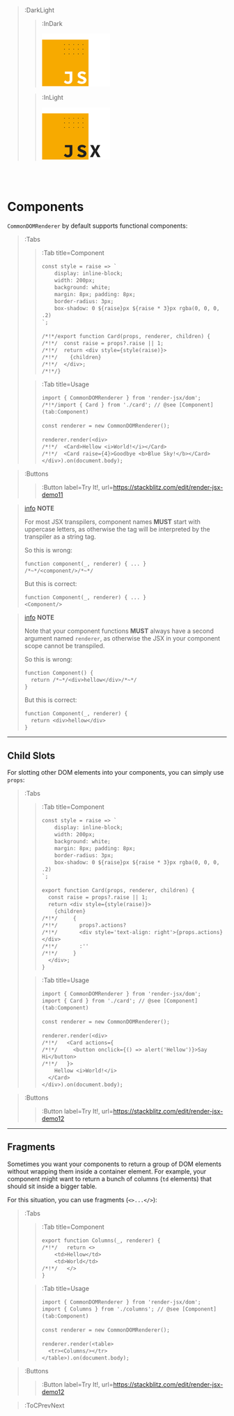 > :DarkLight
> > :InDark
> >
> > <img src="/docs/assets/render-jsx-logo-dark.svg" width="156px"/>
>
> > :InLight
> >
> > <img src="/docs/assets/render-jsx-logo.svg" width="156px"/>

<br><br>

# Components

`CommonDOMRenderer` by default supports functional components:

> :Tabs
> > :Tab title=Component
> > ```tsx | card.tsx
> > const style = raise => `
> >     display: inline-block;
> >     width: 200px;
> >     background: white;
> >     margin: 8px; padding: 8px;
> >     border-radius: 3px;
> >     box-shadow: 0 ${raise}px ${raise * 3}px rgba(0, 0, 0, .2)
> > `;
> > 
> > /*!*/export function Card(props, renderer, children) {
> > /*!*/  const raise = props?.raise || 1;
> > /*!*/  return <div style={style(raise)}>
> > /*!*/    {children}
> > /*!*/  </div>;
> > /*!*/}
> > ```
>
> > :Tab title=Usage
> > ```tsx | index.tsx
> > import { CommonDOMRenderer } from 'render-jsx/dom';
> > /*!*/import { Card } from './card'; // @see [Component](tab:Component)
> > 
> > const renderer = new CommonDOMRenderer();
> > 
> > renderer.render(<div>
> > /*!*/  <Card>Hellow <i>World!</i></Card>
> > /*!*/  <Card raise={4}>Goodbye <b>Blue Sky!</b></Card>
> > </div>).on(document.body);
> > ```

> :Buttons
> > :Button label=Try It!, url=https://stackblitz.com/edit/render-jsx-demo11

> [info](:Icon (align=-6px)) **NOTE**
>
> For most JSX transpilers, component names **MUST** start with uppercase letters,
> as otherwise the tag will be interpreted by the transpiler as a string tag.
>
> So this is wrong:
> ```tsx
> function component(_, renderer) { ... }
> /*~*/<component/>/*~*/
> ```
> But this is correct:
> ```tsx
> function Component(_, renderer) { ... }
> <Component/>
> ```

> [info](:Icon (align=-6px)) **NOTE**
>
> Note that your component functions **MUST** always have a second argument
> named `renderer`, as otherwise the JSX in your component scope cannot be transpiled.
>
> So this is wrong:
> ```tsx
> function Component() {
>   return /*~*/<div>hellow</div>/*~*/
> }
> ```
> But this is correct:
> ```tsx
> function Component(_, renderer) {
>   return <div>hellow</div>
> }
> ```

---

## Child Slots

For slotting other DOM elements into your components, you can
simply use `props`:

> :Tabs
> > :Tab title=Component
> > ```tsx | card.tsx
> > const style = raise => `
> >     display: inline-block;
> >     width: 200px;
> >     background: white;
> >     margin: 8px; padding: 8px;
> >     border-radius: 3px;
> >     box-shadow: 0 ${raise}px ${raise * 3}px rgba(0, 0, 0, .2)
> > `;
> > 
> > export function Card(props, renderer, children) {
> >   const raise = props?.raise || 1;
> >   return <div style={style(raise)}>
> >     {children}
> >/*!*/     {
> >/*!*/       props?.actions?
> >/*!*/       <div style='text-align: right'>{props.actions}</div>
> >/*!*/       :''
> >/*!*/     }
> >   </div>;
> > }
> > ```
>
> > :Tab title=Usage
> > ```tsx | index.tsx
> > import { CommonDOMRenderer } from 'render-jsx/dom';
> > import { Card } from './card'; // @see [Component](tab:Component)
> > 
> > const renderer = new CommonDOMRenderer();
> > 
> > renderer.render(<div>
> >/*!*/   <Card actions={
> >/*!*/     <button onclick={() => alert('Hellow')}>Say Hi</button>
> >/*!*/   }>
> >     Hellow <i>World!</i>
> >   </Card>
> > </div>).on(document.body);
> > ```

> :Buttons
> > :Button label=Try It!, url=https://stackblitz.com/edit/render-jsx-demo12

---

## Fragments

Sometimes you want your components to return a group of DOM elements
without wrapping them inside a container element. For example, your
component might want to return a bunch of columns (`td` elements)
that should sit inside a bigger table.

For this situation, you can use fragments (`<>...</>`):

> :Tabs
> > :Tab title=Component
> > ```tsx | columns.tsx
> > export function Columns(_, renderer) {
> >/*!*/   return <>
> >     <td>Hellow</td>
> >     <td>World</td>
> >/*!*/   </>
> > }
> > ```
>
> > :Tab title=Usage
> > ```tsx | index.tsx
> > import { CommonDOMRenderer } from 'render-jsx/dom';
> > import { Columns } from './columns'; // @see [Component](tab:Component)
> > 
> > const renderer = new CommonDOMRenderer();
> > 
> > renderer.render(<table>
> >   <tr><Columns/></tr>
> > </table>).on(document.body);
> > ```

> :Buttons
> > :Button label=Try It!, url=https://stackblitz.com/edit/render-jsx-demo12

> :ToCPrevNext